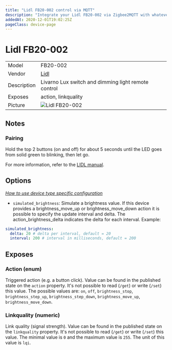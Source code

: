 ```yaml
---
title: "Lidl FB20-002 control via MQTT"
description: "Integrate your Lidl FB20-002 via Zigbee2MQTT with whatever smart home infrastructure you are using without the vendor's bridge or gateway."
addedAt: 2020-12-01T19:02:25Z
pageClass: device-page
---
```


<!-- !!!! -->
<!-- ATTENTION: This file is auto-generated through docgen! -->
<!-- You can only edit the "Notes"-Section between the two comment lines "Notes BEGIN" and "Notes END". -->
<!-- Do not use h1 or h2 heading within "## Notes"-Section. -->
<!-- !!!! -->

# Lidl FB20-002

|     |     |
|-----|-----|
| Model | FB20-002  |
| Vendor  | [Lidl](/supported-devices/#v=Lidl)  |
| Description | Livarno Lux switch and dimming light remote control |
| Exposes | action, linkquality |
| Picture | ![Lidl FB20-002](https://www.zigbee2mqtt.io/images/devices/FB20-002.jpg) |


<!-- Notes BEGIN: You can edit here. Add "## Notes" headline if not already present. -->
## Notes


### Pairing

Hold the top 2 buttons (on and off) for about 5 seconds until the LED goes from solid green to blinking, then let go.

For more information, refer to the [LIDL manual](https://www.lidl-service.com/static/5027306530/334437_Zigbee_OS_DE_EN%20_FR_NL_PL_CS_SK.PDF).
<!-- Notes END: Do not edit below this line -->



## Options
*[How to use device type specific configuration](../guide/configuration/devices-groups.md#specific-device-options)*

* `simulated_brightness`: Simulate a brightness value. If this device provides a brightness_move_up or brightness_move_down action it is possible to specify the update interval and delta. The action_brightness_delta indicates the delta for each interval. Example:
```yaml
simulated_brightness:
  delta: 20 # delta per interval, default = 20
  interval: 200 # interval in milliseconds, default = 200
```


## Exposes

### Action (enum)
Triggered action (e.g. a button click).
Value can be found in the published state on the `action` property.
It's not possible to read (`/get`) or write (`/set`) this value.
The possible values are: `on`, `off`, `brightness_stop`, `brightness_step_up`, `brightness_step_down`, `brightness_move_up`, `brightness_move_down`.

### Linkquality (numeric)
Link quality (signal strength).
Value can be found in the published state on the `linkquality` property.
It's not possible to read (`/get`) or write (`/set`) this value.
The minimal value is `0` and the maximum value is `255`.
The unit of this value is `lqi`.

